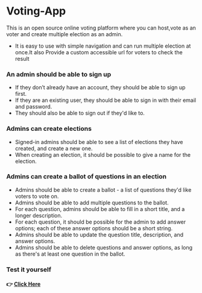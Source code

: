 # Voting-App

This is an open source online voting platform where you can host,vote as an voter and create multiple election as an admin.

- It is easy to use with simple navigation and can run multiple election at once.It also Provide a custom accessible url for voters to check the result

### An admin should be able to sign up

- If they don’t already have an account, they should be able to sign up first.
- If they are an existing user, they should be able to sign in with their email and password.
- They should also be able to sign out if they'd like to.

### Admins can create elections

- Signed-in admins should be able to see a list of elections they have created, and create a new one.
- When creating an election, it should be possible to give a name for the election.

### Admins can create a ballot of questions in an election

- Admins should be able to create a ballot - a list of questions they'd like voters to vote on.
- Admins should be able to add multiple questions to the ballot.
- For each question, admins should be able to fill in a short title, and a longer description.
- For each question, it should be possible for the admin to add answer options; each of these answer options should be a short string.
- Admins should be able to update the question title, description, and answer options.
- Admins should be able to delete questions and answer options, as long as there's at least one question in the ballot.

### Test it yourself

#### 👉 [Click Here](https://project-1-0lft.onrender.com)
